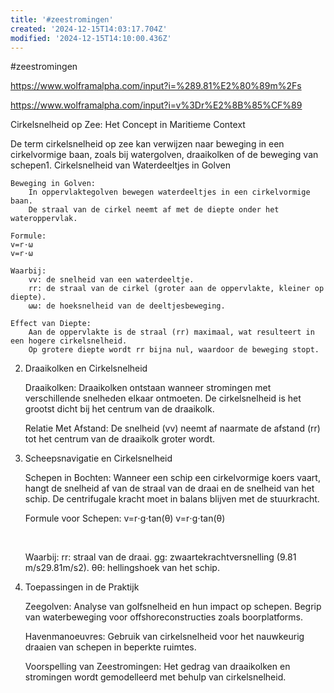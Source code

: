 ```yaml
---
title: '#zeestromingen'
created: '2024-12-15T14:03:17.704Z'
modified: '2024-12-15T14:10:00.436Z'
---
```


#zeestromingen

https://www.wolframalpha.com/input?i=%289.81%E2%80%89m%2Fs

https://www.wolframalpha.com/input?i=v%3Dr%E2%8B%85%CF%89


Cirkelsnelheid op Zee: Het Concept in Maritieme Context

De term cirkelsnelheid op zee kan verwijzen naar beweging in een cirkelvormige baan, zoals bij watergolven, draaikolken of de beweging van schepen1. Cirkelsnelheid van Waterdeeltjes in Golven

    Beweging in Golven:
        In oppervlaktegolven bewegen waterdeeltjes in een cirkelvormige baan.
        De straal van de cirkel neemt af met de diepte onder het wateroppervlak.

    Formule:
    v=r⋅ω
    v=r⋅ω

    Waarbij:
        vv: de snelheid van een waterdeeltje.
        rr: de straal van de cirkel (groter aan de oppervlakte, kleiner op diepte).
        ωω: de hoeksnelheid van de deeltjesbeweging.

    Effect van Diepte:
        Aan de oppervlakte is de straal (rr) maximaal, wat resulteert in een hogere cirkelsnelheid.
        Op grotere diepte wordt rr bijna nul, waardoor de beweging stopt.

2. Draaikolken en Cirkelsnelheid

    Draaikolken:
        Draaikolken ontstaan wanneer stromingen met verschillende snelheden elkaar ontmoeten.
        De cirkelsnelheid is het grootst dicht bij het centrum van de draaikolk.

    Relatie Met Afstand:
        De snelheid (vv) neemt af naarmate de afstand (rr) tot het centrum van de draaikolk groter wordt.

3. Scheepsnavigatie en Cirkelsnelheid

    Schepen in Bochten:
        Wanneer een schip een cirkelvormige koers vaart, hangt de snelheid af van de straal van de draai en de snelheid van het schip.
        De centrifugale kracht moet in balans blijven met de stuurkracht.

    Formule voor Schepen:
    v=r⋅g⋅tan⁡(θ)
    v=r⋅g⋅tan(θ)

    ​

    Waarbij:
        rr: straal van de draai.
        gg: zwaartekrachtversnelling (9.81 m/s29.81m/s2).
        θθ: hellingshoek van het schip.

4. Toepassingen in de Praktijk

    Zeegolven:
        Analyse van golfsnelheid en hun impact op schepen.
        Begrip van waterbeweging voor offshoreconstructies zoals boorplatforms.

    Havenmanoeuvres:
        Gebruik van cirkelsnelheid voor het nauwkeurig draaien van schepen in beperkte ruimtes.

    Voorspelling van Zeestromingen:
        Het gedrag van draaikolken en stromingen wordt gemodelleerd met behulp van cirkelsnelheid.
